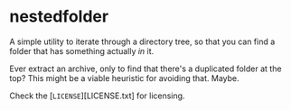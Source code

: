 # nestedfolder

A simple utility to iterate through a directory tree, so that you can find a folder that has something actually *in* it.

Ever extract an archive, only to find that there's a duplicated folder at the top? This might be a viable heuristic for avoiding that. Maybe.

Check the [`LICENSE`][LICENSE.txt] for licensing.
